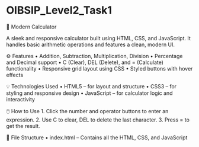 # OIBSIP_Level2_Task1

🧮 Modern Calculator

A sleek and responsive calculator built using HTML, CSS, and JavaScript. It handles basic arithmetic operations and features a clean, modern UI.

⚙️ Features
	•	Addition, Subtraction, Multiplication, Division
	•	Percentage and Decimal support
	•	C (Clear), DEL (Delete), and = (Calculate) functionality
	•	Responsive grid layout using CSS
	•	Styled buttons with hover effects

💡 Technologies Used
	•	HTML5 – for layout and structure
	•	CSS3 – for styling and responsive design
	•	JavaScript – for calculator logic and interactivity

🖱️ How to Use
	1.	Click the number and operator buttons to enter an expression.
	2.	Use C to clear, DEL to delete the last character.
	3.	Press = to get the result.

📁 File Structure
	•	index.html – Contains all the HTML, CSS, and JavaScript
